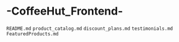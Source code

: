 # -CoffeeHut_Frontend-
`README.md`
`product_catalog.md`
`discount_plans.md`
`testimonials.md`
`FeaturedProducts.md`
